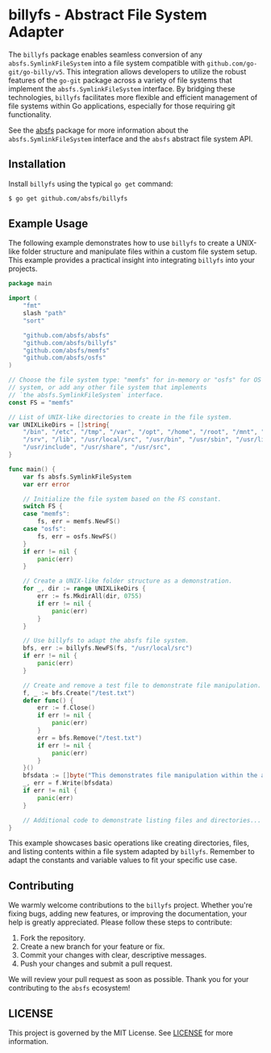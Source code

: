 # billyfs - Abstract File System Adapter

The `billyfs` package enables seamless conversion of any
`absfs.SymlinkFileSystem` into a file system compatible with
`github.com/go-git/go-billy/v5`. This integration allows developers to utilize
the robust features of the `go-git` package across a variety of file systems
that implement the `absfs.SymlinkFileSystem` interface. By bridging these
technologies, `billyfs` facilitates more flexible and efficient management of
file systems within Go applications, especially for those requiring git
functionality.

See the [absfs](github.com/absfs/absfs) package for more information about the
`absfs.SymlinkFileSystem` interface and the `absfs` abstract file system API.

## Installation

Install `billyfs` using the typical `go get` command:

```bash
$ go get github.com/absfs/billyfs
```


## Example Usage

The following example demonstrates how to use `billyfs` to create a UNIX-like
folder structure and manipulate files within a custom file system setup. This
example provides a practical insight into integrating `billyfs` into your
projects.

```go
package main

import (
    "fmt"
    slash "path"
    "sort"

    "github.com/absfs/absfs"
    "github.com/absfs/billyfs"
    "github.com/absfs/memfs"
    "github.com/absfs/osfs"
)

// Choose the file system type: "memfs" for in-memory or "osfs" for OS file
// system, or add any other file system that implements
// `the absfs.SymlinkFileSystem` interface.
const FS = "memfs"

// List of UNIX-like directories to create in the file system.
var UNIXLikeDirs = []string{
    "/bin", "/etc", "/tmp", "/var", "/opt", "/home", "/root", "/mnt", "/media",
    "/srv", "/lib", "/usr/local/src", "/usr/bin", "/usr/sbin", "/usr/lib",
    "/usr/include", "/usr/share", "/usr/src",
}

func main() {
    var fs absfs.SymlinkFileSystem
    var err error

    // Initialize the file system based on the FS constant.
    switch FS {
    case "memfs":
        fs, err = memfs.NewFS()
    case "osfs":
        fs, err = osfs.NewFS()
    }
    if err != nil {
        panic(err)
    }

    // Create a UNIX-like folder structure as a demonstration.
    for _, dir := range UNIXLikeDirs {
        err := fs.MkdirAll(dir, 0755)
        if err != nil {
            panic(err)
        }
    }

    // Use billyfs to adapt the absfs file system.
    bfs, err := billyfs.NewFS(fs, "/usr/local/src")
    if err != nil {
        panic(err)
    }

    // Create and remove a test file to demonstrate file manipulation.
    f, _ := bfs.Create("/test.txt")
    defer func() {
        err := f.Close()
        if err != nil {
            panic(err)
        }
        err = bfs.Remove("/test.txt")
        if err != nil {
            panic(err)
        }
    }()
    bfsdata := []byte("This demonstrates file manipulation within the adapted file system.\n")
    _, err = f.Write(bfsdata)
    if err != nil {
        panic(err)
    }

    // Additional code to demonstrate listing files and directories...
}

```

This example showcases basic operations like creating directories, files, and
listing contents within a file system adapted by `billyfs`. Remember to adapt
the constants and variable values to fit your specific use case.

## Contributing

We warmly welcome contributions to the `billyfs` project. Whether you're fixing
bugs, adding new features, or improving the documentation, your help is greatly
appreciated. Please follow these steps to contribute:

1. Fork the repository.
2. Create a new branch for your feature or fix.
3. Commit your changes with clear, descriptive messages.
4. Push your changes and submit a pull request.

We will review your pull request as soon as possible. Thank you for your
contributing to the `absfs` ecosystem!

## LICENSE

This project is governed by the MIT License. See [LICENSE](https://github.com/absfs/billyfs/blob/master/LICENSE) for more information.